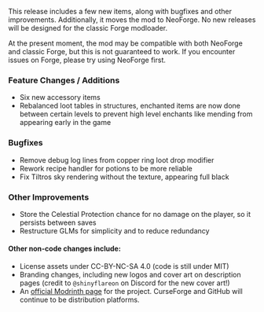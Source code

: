 This release includes a few new items, along with bugfixes and other improvements. Additionally, it moves the mod to
NeoForge. No new releases will be designed for the classic Forge modloader.

At the present moment, the mod may be compatible with both NeoForge and classic Forge, but this is not guaranteed to
work. If you encounter issues on Forge, please try using NeoForge first.

### Feature Changes / Additions

- Six new accessory items
- Rebalanced loot tables in structures, enchanted items are now done between certain levels to prevent high level
  enchants like mending from appearing early in the game

### Bugfixes

- Remove debug log lines from copper ring loot drop modifier
- Rework recipe handler for potions to be more reliable
- Fix Tiltros sky rendering without the texture, appearing full black

### Other Improvements

- Store the Celestial Protection chance for no damage on the player, so it persists between saves
- Restructure GLMs for simplicity and to reduce redundancy

#### Other non-code changes include:

- License assets under CC-BY-NC-SA 4.0 (code is still under MIT)
- Branding changes, including new logos and cover art on description pages (credit to `@shinyflareon` on Discord for the
  new cover art!)
- An [official Modrinth page](https://modrinth.com/mod/immersive-weapons) for the project. CurseForge and GitHub will
  continue to be distribution platforms.